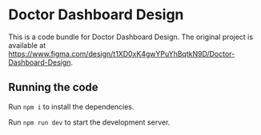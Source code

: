 
  # Doctor Dashboard Design

  This is a code bundle for Doctor Dashboard Design. The original project is available at https://www.figma.com/design/t1XD0xK4gwYPuYhBqtkN9D/Doctor-Dashboard-Design.

  ## Running the code

  Run `npm i` to install the dependencies.

  Run `npm run dev` to start the development server.
  